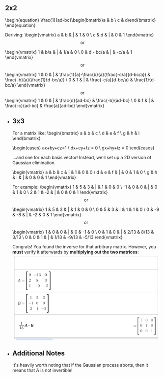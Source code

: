 ## 2x2
\begin{equation}
\frac{1}{ad-bc}\begin{bmatrix}a & b \\ c & d\end{bmatrix}
\end{equation}

Deriving:
\begin{vmatrix}
a & b & | & 1 & 0 \\
c & d & | & 0 & 1
\end{vmatrix}
$$\text{or}$$

\begin{vmatrix}
1 & b/a & | & 1/a & 0 \\
0 & d - bc/a & | & -c/a & 1
\end{vmatrix}
$$\text{or}$$

\begin{vmatrix}
1 & 0 & | & \frac{1}{a}-\frac{b}{a}(\frac{-c/a}{d-bc/a}) & \frac{-b}{a}(\frac{1}{d-bc/a}) \\
0 & 1 & | & \frac{-c/a}{d-bc/a} & \frac{1}{d-bc/a}
\end{vmatrix}$$
\text{or}$$
\begin{vmatrix}
1 & 0 & | & \frac{d}{ad-bc} & \frac{-b}{ad-bc} \\
0 & 1 & | & \frac{-c}{ad-bc} & \frac{a}{ad-bc}
\end{vmatrix}
- ## 3x3
  For a matrix like:
  \begin{bmatrix}
  a & b & c \\
  d & e & f \\
  g & h & i
  \end{bmatrix}
  
  \begin{cases}
  ax+by+cz=1 \\
  dx+ey+fz = 0 \\
  gx+hy+iz = 0
  \end{cases}
  
  ...and one for each basis vector! Instead, we'll set up a 2D version of Gaussian elimination.
  
  \begin{vmatrix}
  a & b & c & | & 1 & 0 & 0 \\
  d & e & f & | & 0 & 1 & 0 \\
  g & h & i & | & 0 & 0 & 1
  \end{vmatrix}
  
  For example:
  \begin{vmatrix}
  1 & 5 & 3 & | & 1 & 0 & 0 \\
  -1 & 0 & 0 & | & 0 & 1 & 0 \\
  2 & 1 & -2 & | & 0 & 0 & 1
  \end{vmatrix}
  $$\text{or}$$
  
  \begin{vmatrix}
  1 & 5 & 3 & | & 1 & 0 & 0 \\
  0 & 5 & 3 & | & 1 & 1 & 0 \\
  0 & -9 & -8 & | & -2 & 0 & 1
  \end{vmatrix}$$
  \text{or}$$
  
  \begin{vmatrix}
  1 & 0 & 0 & | & 0 & -1 & 0 \\
  0 & 1 & 0 & | & 2/13 & 8/13 & 3/13 \\
  0 & 0 & 1 & | & 1/13 & -9/13 & -5/13
  \end{vmatrix}
  
  Congrats! You found the inverse for that arbitrary matrix. However, you **must** verify it afterwards by **multiplying out the two matrices**:
  ![image.png](../assets/image_1726515842848_0.png)
- ## Additional Notes
  It's heavily worth noting that if the Gaussian process aborts, then it means that A is not invertible!